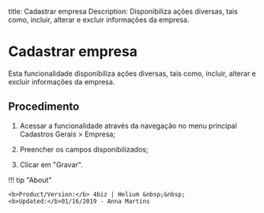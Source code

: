 title: Cadastrar empresa
Description: Disponibiliza ações diversas, tais como, incluir, alterar e excluir informações da empresa.
# Cadastrar empresa

Esta funcionalidade disponibiliza ações diversas, tais como, incluir, alterar e
excluir informações da empresa.

Procedimento
----------------

1.  Acessar a funcionalidade através da navegação no menu principal Cadastros
    Gerais \> Empresa;

2.  Preencher os campos disponibilizados;

3.  Clicar em "Gravar".



<!-- <i class='fa fa-youtube-play  fa-2x' style='color:#97ce17;vertical-align: middle;'> </i> [Video Library](https://www.youtube.com/playlist?list=PLB5qK2uzf2RPUBXWp7r7A0YUQY07qkSrO)'
-->
!!! tip "About"

    <b>Product/Version:</b> 4biz | Helium &nbsp;&nbsp;
    <b>Updated:</b>01/16/2019 - Anna Martins

